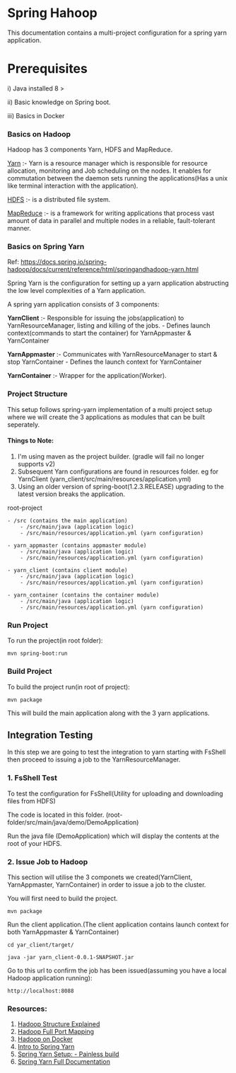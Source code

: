 # Spring Hahoop 
This documentation contains a multi-project configuration for a spring yarn application.

# Prerequisites
i) Java installed 8 >

ii) Basic knowledge on Spring boot.

iii) Basics in Docker

### Basics on Hadoop

Hadoop has 3 components Yarn, HDFS and MapReduce.

[Yarn](https://hadoop.apache.org/docs/current/hadoop-yarn/hadoop-yarn-site/YARN.html) :- Yarn is a resource manager which is responsible for resource allocation, monitoring and Job scheduling on the nodes. It enables for commutation between the daemon sets running the applications(Has a unix like terminal interaction with the application).

[HDFS](https://hadoop.apache.org/docs/r1.2.1/hdfs_design.html) :- is a distributed file system.

[MapReduce](https://hadoop.apache.org/docs/r1.2.1/mapred_tutorial.html) :- is a framework for writing applications that process vast amount of data in parallel and multiple nodes in a reliable, fault-tolerant manner.
                                                                                                                       
### Basics on Spring Yarn

Ref: https://docs.spring.io/spring-hadoop/docs/current/reference/html/springandhadoop-yarn.html

Spring Yarn is the configuration for setting up a yarn application abstructing the low level complexities of a Yarn application.

A spring yarn application consists of 3 components:

**YarnClient** :- Responsible for issuing the jobs(application) to YarnResourceManager, listing and killing of the jobs.
            - Defines launch context(commands to start the container) for YarnAppmaster & YarnContainer 
            
**YarnAppmaster** :- Communicates with YarnResourceManager to start & stop YarnContainer
               - Defines the launch context for YarnContainer

**YarnContainer** :- Wrapper for the application(Worker). 

### Project Structure
This setup follows spring-yarn implementation of a multi project setup where we will create the 3 applications as modules that can be built seperately.

#### Things to Note:
1. I'm using maven as the project builder. (gradle will fail no longer supports v2)
2. Subsequent Yarn configurations are found in resources folder. eg for YarnClient (yarn_client/src/main/resources/application.yml)
3. Using an older version of spring-boot(1.2.3.RELEASE) upgrading to the latest version breaks the application.


root-project

    - /src (contains the main application)
        - /src/main/java (application logic)
        - /src/main/resources/application.yml (yarn configuration)
        
    - yarn_appmaster (contains appmaster module)
        - /src/main/java (application logic)
        - /src/main/resources/application.yml (yarn configuration)
        
    - yarn_client (contains client module)
        - /src/main/java (application logic)
        - /src/main/resources/application.yml (yarn configuration)
        
    - yarn_container (contains the container module)
        - /src/main/java (application logic)
        - /src/main/resources/application.yml (yarn configuration)


### Run Project
To run the project(in root folder):

``mvn spring-boot:run``

### Build Project

To build the project run(in root of project):

``mvn package``

This will build the main application along with the 3 yarn applications.

## Integration Testing
In this step we are going to test the integration to yarn starting with FsShell then proceed to issuing a job to the YarnResourceManager.

### 1. FsShell Test

To test the configuration for FsShell(Utility for uploading and downloading files from HDFS)

The code is located in this folder. (root-folder/src/main/java/demo/DemoApplication)

Run the java file (DemoApplication) which will display the contents at the root of your HDFS. 


### 2. Issue Job to Hadoop
This section will utilise the 3 componets we created(YarnClient, YarnAppmaster, YarnContainer) in order to issue a job to the cluster.

You will first need to build the project.

``mvn package``

Run the client application.(The client application contains launch context for both YarnAppmaster & YarnContainer)

``cd yar_client/target/``

``java -jar yarn_client-0.0.1-SNAPSHOT.jar``

Go to this url to confirm the job has been issued(assuming you have a local Hadoop application running):

``http://localhost:8088``

### Resources:

1. [Hadoop Structure Explained](https://www.youtube.com/watch?v=ZFbkNY6Xn94&ab_channel=COSOI)
2. [Hadoop Full Port Mapping](https://www.stefaanlippens.net/hadoop-3-default-ports.html)
3. [Hadoop on Docker](https://www.youtube.com/watch?v=dLTI2HN9Ejg&ab_channel=NextGenLearning)
4. [Intro to Spring Yarn](https://spring.io/blog/2013/09/10/introducing-the-spring-yarn-framework-for-developing-apache-hadoop-yarn-applications)
5. [Spring Yarn Setup: - Painless build](https://www.youtube.com/watch?v=qlvX7_r9aUA&ab_channel=SpringDeveloper)
6. [Spring Yarn Full Documentation](https://docs.spring.io/spring-hadoop/docs/current/reference/html/springandhadoop-yarn.html)